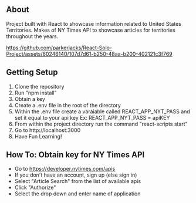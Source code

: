 ## About

Project built with React to showcase information related to United States Territories. Makes of NY Times API to showcase articles for territories throughout the years.


https://github.com/parkerjacks/React-Solo-Project/assets/60246140/107d7d61-b250-48aa-b200-402121c3f769



## Getting Setup

1. Clone the repository 
2. Run "npm install"
3. Obtain a key
4. Create a .env file in the root of the directory
5. Within the .env file create a varaiable called REACT_APP_NYT_PASS and set it equal to your api key
        Ex: REACT_APP_NYT_PASS = apiKEY
6. From within the project directory run the command "react-scripts start"
7. Go to http://localhost:3000
8. Have Fun Learning!

## How To: Obtain key for NY Times API 

- Go to https://developer.nytimes.com/apis
- If you don't have an account, sign up (else sign in)
- Select "Article Search" from the list of available apis
- Click "Authorize" 
- Select the drop down and enter name of application
